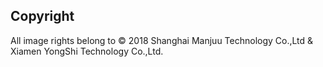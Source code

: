 ## Copyright

All image rights belong to © 2018 Shanghai Manjuu Technology Co.,Ltd & Xiamen YongShi Technology Co.,Ltd.
